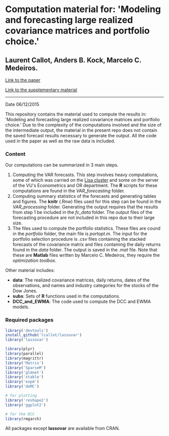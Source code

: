 # Computation material for: 'Modeling and forecasting large realized covariance matrices and portfolio choice.'
## Laurent Callot, Anders B. Kock, Marcelo C. Medeiros.


[Link to the paper](http://lcallot.github.io/papers/rcv_forecasts.pdf/)

[Link to the supplementary material](http://lcallot.github.io/papers/rcv_supplement.pdf/)

---
Date 06/12/2015



This repository contains the material used to compute the results in: 'Modeling and forecasting large realized covariance matrices and portfolio choice.' Due to the complexity of the computations involved and the size of the intermediate output, the material in the present repo does not contain the saved forecast results necessary to generate the output. All the code used in the paper as well as the raw data is included.


### Content

Our computations can be summarized in 3 main steps. 

1. Computing the VAR forecasts. This step involves heavy computations, some of which was carried on the [Lisa cluster](https://userinfo.surfsara.nl/systems/lisa) and some on the server of the VU's Econometrics and OR department. The **R** scripts for these computations are found in the _VAR\_forecasting_ folder. 
2. Computing summary statistics of the forecasts and generating tables and figures. The **knitr** (.Rnw) files used for this step can be found in the _VAR\_processing_ folder. Generating the output requires that the results from step 1 be included in the _fc\_data_ folder. The output files of the forecasting procedure are not included in this repo due to their large size. 
3. The files used to compute the portfolio statistics. These files are cound in the _portfolio_ folder, the main file is _portopt.m_. The input for the portfolio selection procedure is _.csv_ files containing the stacked forecasts of the covariance matrix and files containing the daily returns found in the _data_ folder. The output is saved in the _.mat_ file.  Note that these are **Matlab** files written by Marcelo C. Medeiros, they require the _optimization toolbox_.

Other material includes:

 - __data__: The realized covariance matrices, daily returns, dates of the observations, and names and industry categories for the stocks of the Dow Jones. 
 - __subs__: Sets of __R__ functions used in the computations.
 - __DCC\_and\_EWMA__: The code used to compute the DCC and EWMA models. 





### Required packages 



```r
library('devtools')
install_github('lcallot/lassovar')
library('lassovar')

library(plyr)
library(parallel)
library(magrittr)
library('Matrix')
library('SparseM')
library('glmnet')
library('xtable')
library('expm')
library('doMC')

# for plotting
library('reshape2')
library('ggplot2')

# for the DCC
library(rmgarch)

```

All packages except __lassovar__ are available from CRAN. 



